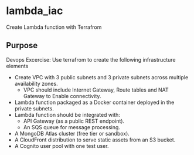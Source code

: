 # lambda_iac
Create Lambda function with Terrafrom

## Purpose
Devops Excercise:
  Use terrafrom to create the following infrastructure elements
- Create VPC with 3 public subnets and 3 private subnets across multiple availability zones.
  - VPC should include Internet Gateway, Route tables and NAT Gateway to Enable connectivity.
- Lambda function packaged as a Docker container deployed in the private subnets.
- Lambda function should be integrated with:
  - API Gateway (as a public REST endpoint).
  - An SQS queue for message processing.
- A MongoDB Atlas cluster (free tier or sandbox).
- A CloudFront distribution to serve static assets from an S3 bucket.
- A Cognito user pool with one test user.
